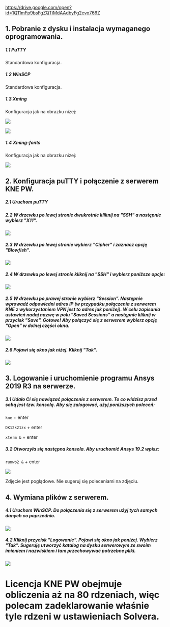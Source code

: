 https://drive.google.com/open?id=1Q11mFp9bsFgZQTiMdAAdbyFg2evo766Z

## 1. Pobranie z dysku i instalacja wymaganego oprogramowania.

##### 1.1 PuTTY

Standardowa konfiguracja.

##### 1.2 WinSCP

Standardowa konfiguracja.

##### 1.3 Xming

Konfiguracja jak na obrazku niżej:

![](images/79508776_619676525449372_1546663696619536384_n.png)



![](images/80474802_1289326537945205_1731508553484599296_n.png)



##### 1.4 Xming-fonts

Konfiguracja jak na obrazku niżej:

![](images/79768663_472134047051652_1023473715746177024_n.png)



## 2. Konfiguracja puTTY i połączenie z serwerem KNE PW.

##### 2.1 Uruchom puTTY

##### 2.2 W drzewku po lewej stronie dwukrotnie kliknij na "SSH" a następnie wybierz "X11".

![](images/79850268_721638658666736_7805858333243473920_n.png)

##### 2.3 W drzewku po lewej stronie wybierz "Cipher" i zaznacz opcję "Blowfish".

![](images/79982335_447098599569657_7805561624017764352_n.png)

##### 2.4 W drzewku po lewej stronie kliknij na "SSH" i wybierz poniższe opcje:

![](images/79751979_487911741856114_1706215765956362240_n.png)

##### 2.5 W drzewku po prawej stronie wybierz "Session". Następnie wprowadź odpowiedni adres IP (w przypadku połączenia z serwerem KNE z wykorzystaniem VPN jest to adres jak poniżej). W celu zapisania ustawień nadaj nazwę w polu "Saved Sessions" a następnie kliknij w przycisk "Save". Gotowe! Aby połączyć się z serwerem wybierz opcję "Open" w dolnej części okna.

![](images/Przechwytywanie.PNG)

##### 2.6 Pojawi się okno jak niżej. Kliknij "Tak".

![](images/79466177_2520385531560669_6636743307282087936_n.png)



## 3. Logowanie i uruchomienie programu Ansys 2019 R3 na serwerze.

##### 3.1 Udało Ci się nawiązać połączenie z serwerem. To co widzisz przed sobą jest tzw. konsolą. Aby się zalogować, użyj poniższych poleceń:

`kne` + enter

`DK12k21zx` + enter

`xterm &` + enter

##### 3.2 Otworzyła się następna konsola. Aby uruchomić Ansys 19.2 wpisz:

`runwb2 &` + enter

![](images/80449902_509195643025707_4667135175795146752_n.png)

Zdjęcie jest poglądowe. Nie sugeruj się poleceniami na zdjęciu.

## 4. Wymiana plików z serwerem.

##### 4.1 Uruchom WinSCP. Do połączenia się z serwerem użyj tych samych danych co poprzednio. 

![](images/fd.PNG)

##### 4.2 Kliknij przycisk "Logowanie". Pojawi się okno jak poniżej. Wybierz "Tak". Sugeruję utworzyć katalog na dysku serwerowym ze swoim imieniem i nazwiskiem i tam przechowywać ***potrzebne* pliki**.

![](images/80088169_715733582269481_734660929144225792_n.png)

##### 

# Licencja KNE PW obejmuje obliczenia aż na 80 rdzeniach, więc polecam zadeklarowanie właśnie tyle rdzeni w ustawieniach Solvera.
